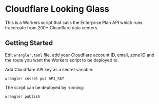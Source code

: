 # Cloudflare Looking Glass

This is a Workers script that calls the Enterprise Plan API which runs traceroute from 200+ Cloudflare data centers.

## Getting Started

Edit `wrangler.toml` file, add your Cloudflare account ID, email, zone ID and the route you want the Workers script to be deployed to.

Add Cloudflare API key as a secret variable:

```
wrangler secret put API_KEY
```

The script can be deployed by running:

```
wrangler publish
```

